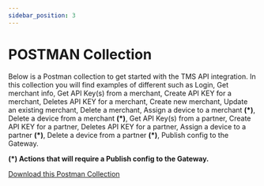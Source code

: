 ```yaml
---
sidebar_position: 3
---
```


# POSTMAN Collection

Below is a Postman collection to get started with the TMS API integration. In this collection you will find examples of different such as Login, Get merchant info, Get API Key(s) from a merchant, Create API KEY for a merchant, Deletes API KEY for a merchant, Create new merchant, Update an existing merchant, Delete a merchant, Assign a device to a merchant **(*)**, Delete a device from a merchant **(*)**, Get API Key(s) from a partner, Create API KEY for a partner, Deletes API KEY for a partner, Assign a device to a partner **(*)**, Delete a device from a partner **(*)**, Publish config to the Gateway.

**(*) Actions that will require a Publish config to the Gateway.**


[Download this Postman Collection](/files/Handpoint_TMS_API.json.zip)
